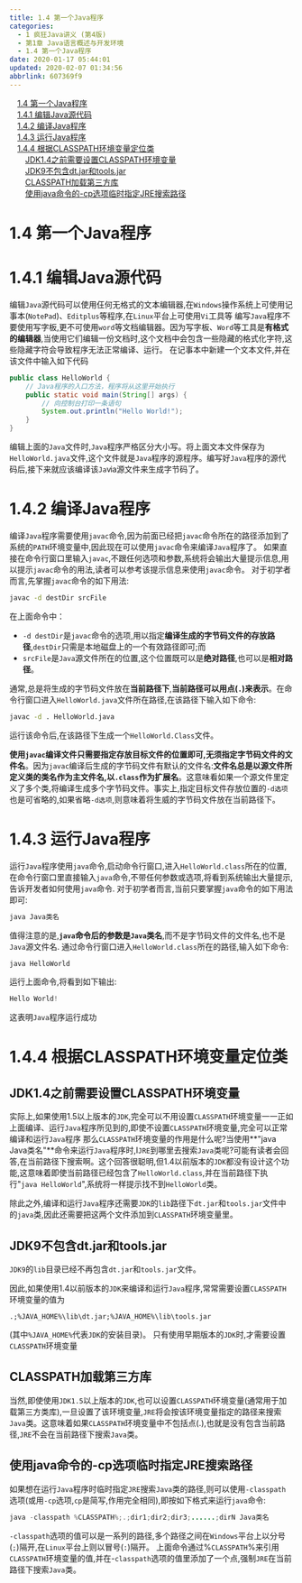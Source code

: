 ```yaml
---
title: 1.4 第一个Java程序
categories: 
  - 1 疯狂Java讲义 (第4版)
  - 第1章 Java语言概述与开发环境
  - 1.4 第一个Java程序
date: 2020-01-17 05:44:01
updated: 2020-02-07 01:34:56
abbrlink: 607369f9
---
```

<div id='my_toc'><a href="/JavaReadingNotes/607369f9/#1-4-第一个Java程序" class="header_1">1.4 第一个Java程序</a>&nbsp;<br><a href="/JavaReadingNotes/607369f9/#1-4-1-编辑Java源代码" class="header_1">1.4.1 编辑Java源代码</a>&nbsp;<br><a href="/JavaReadingNotes/607369f9/#1-4-2-编译Java程序" class="header_1">1.4.2 编译Java程序</a>&nbsp;<br><a href="/JavaReadingNotes/607369f9/#1-4-3-运行Java程序" class="header_1">1.4.3 运行Java程序</a>&nbsp;<br><a href="/JavaReadingNotes/607369f9/#1-4-4-根据CLASSPATH环境变量定位类" class="header_1">1.4.4 根据CLASSPATH环境变量定位类</a>&nbsp;<br><a href="/JavaReadingNotes/607369f9/#JDK1-4之前需要设置CLASSPATH环境变量" class="header_2">JDK1.4之前需要设置CLASSPATH环境变量</a>&nbsp;<br><a href="/JavaReadingNotes/607369f9/#JDK9不包含dt-jar和tools-jar" class="header_2">JDK9不包含dt.jar和tools.jar</a>&nbsp;<br><a href="/JavaReadingNotes/607369f9/#CLASSPATH加载第三方库" class="header_2">CLASSPATH加载第三方库</a>&nbsp;<br><a href="/JavaReadingNotes/607369f9/#使用java命令的-cp选项临时指定JRE搜索路径" class="header_2">使用java命令的-cp选项临时指定JRE搜索路径</a>&nbsp;<br></div>
<style>.header_1{margin-left: 1em;}.header_2{margin-left: 2em;}.header_3{margin-left: 3em;}.header_4{margin-left: 4em;}.header_5{margin-left: 5em;}.header_6{margin-left: 6em;}</style>
<!--more-->
<script>if (navigator.platform.search('arm')==-1){document.getElementById('my_toc').style.display = 'none';}var e,p = document.getElementsByTagName('p');while (p.length>0) {e = p[0];e.parentElement.removeChild(e);}</script>

<!--end-->
# 1.4 第一个Java程序
# 1.4.1 编辑Java源代码
编辑`Java`源代码可以使用仼何无格式的文本编辑器,在`Windows`操作系统上可使用记事本(`NotePad`)、`Editplus`等程序,在`Linux`平台上可使用`Vi`工具等
编写`Java`程序不要使用写字板,更不可使用`word`等文档编辑器。因为写字板、`Word`等工具是**有格式的编辑器**,当使用它们编辑一份文档时,这个文档中会包含一些隐藏的格式化字符,这些隐藏字符会导致程序无法正常编译、运行。
在记事本中新建一个文本文件,并在该文件中输入如下代码
```java
public class HelloWorld {
    // Java程序的入口方法，程序将从这里开始执行
    public static void main(String[] args) {
        // 向控制台打印一条语句
        System.out.println("Hello World!");
    }
}
```
编辑上面的`Java`文件时,`Java`程序严格区分大小写。将上面文本文件保存为`HelloWorld.java`文件,这个文件就是`Java`程序的源程序。编写好`Java`程序的源代码后,接下来就应该编译该`Ja`ⅵa源文件来生成字节码了。
# 1.4.2 编译Java程序
编译`Java`程序需要使用`javac`命令,因为前面已经把`javac`命令所在的路径添加到了系统的`PATH`环境变量中,因此现在可以使用`javac`命令来编译`Java`程序了。
如果直接在命令行窗口里输入`javac`,不跟任何选项和参数,系统将会输出大量提示信息,用以提示`javac`命令的用法,读者可以参考该提示信息来使用`javac`命令。
对于初学者而言,先掌握`javac`命令的如下用法:
```cmd
javac -d destDir srcFile
```
在上面命令中：
- `-d destDir`是`javac`命令的选项,用以指定**编译生成的字节码文件的存放路径**,`destDir`只需是本地磁盘上的一个有效路径即可;而
- `srcFile`是`Java`源文件所在的位置,这个位置既可以是**绝对路径**,也可以是**相对路径**。

通常,总是将生成的字节码文件放在**当前路径下**,**当前路径可以用点(`.`)来表示**。在命令行窗口进入`HelloWorld.java`文件所在路径,在该路径下输入如下命令:
```cmd
javac -d . HelloWorld.java
```
运行该命令后,在该路径下生成一个`HelloWorld.Class`文件。

**使用`javac`编译文件只需要指定存放目标文件的位置即可,无须指定字节码文件的文件名**。因为`javac`编译后生成的字节码文件有默认的文件名:**文件名总是以源文件所定义类的类名作为主文件名,以`.class`作为扩展名**。这意味看如果一个源文件里定义了多个类,将编译生成多个字节码文件。事实上,指定目标文件存放位置的`-d选项`也是可省略的,如果省略`-d选项`,则意味着将生威的字节码文件放在当前路径下。

# 1.4.3 运行Java程序
运行`Java`程序使用`java`命令,启动命令行窗口,进入`HelloWorld.class`所在的位置,在命令行窗口里直接输入`java`命令,不带任何参数或选项,将看到系统输出大量提示,告诉开发者如何使用`java`命令.
对于初学者而言,当前只要掌握`java`命令的如下用法即可:
```cmd
java Java类名
```
值得注意的是,**`java`命令后的参数是`Java`类名**,而不是字节码文件的文件名,也不是`Java`源文件名.
通过命令行窗口进入`HelloWorld.class`所在的路径,输入如下命令:
```java
java HelloWorld
```
运行上面命令,将看到如下输出:
```java
Hello World!
```
这表明`Java`程序运行成功
# 1.4.4 根据CLASSPATH环境变量定位类
## JDK1.4之前需要设置CLASSPATH环境变量
实际上,如果使用1.5以上版本的`JDK`,完全可以不用设置`CLASSPATH`环境变量一一正如上面编译、运行`Java`程序所见到的,即使不设置`CLASSPATH`环境变量,完全可以正常编译和运行`Java`程序
那么`CLASSPATH`环境变量的作用是什么呢?当使用**"java Java类名"**命令来运行`Java`程序时,Ⅰ`JRE`到哪里去搜索`Java`类呢?可能有读者会回答,在当前路径下搜索啊。这个回答很聪明,但1.4以前版本的`JDK`都没有设计这个功能,这意味着即使当前路径已经包含了`HelloWorld.class`,并在当前路径下执行"`java HelloWorld`",系统将一样提示找不到`HelloWorld`类。

除此之外,编译和运行`Java`程序还需要`JDK`的`lib`路径下`dt.jar`和`tools.jar`文件中的`java`类,因此还需要把这两个文件添加到`CLASSPATH`环境变量里。
## JDK9不包含dt.jar和tools.jar
`JDK9`的`lib`目录已经不再包含`dt.jar`和`tools.jar`文件。

因此,如果使用1.4以前版本的`JDK`来编译和运行`Java`程序,常常需要设置`CLASSPATH`环境变量的值为
```
.;%JAVA_HOME%\lib\dt.jar;%JAVA_HOME%\lib\tools.jar
```
(其中`%JAVA_HOME%`代表`JDK`的安装目录)。
只有使用早期版本的`JDK`时,才需要设置`CLASSPATH`环境变量
## CLASSPATH加载第三方库
当然,即使使用`JDK1.5`以上版本的`JDK`,也可以设置`CLASSPATH`环境变量(通常用于加载第三方类库),一旦设置了该环境变量,`JRE`将会按该环境变量指定的路径来搜索`Java`类。这意味着如果`CLASSPATH`环境变量中不包括点(.),也就是没有包含当前路径,`JRE`不会在当前路径下搜索`Java`类。
## 使用java命令的-cp选项临时指定JRE搜索路径
如果想在运行`Java`程序时临时指定`JRE`搜索`Java`类的路径,则可以使用`-classpath`选项(或用`-cp`选项,`cp`是简写,作用完全相同),即按如下格式来运行`java`命令:
```java
java -classpath %CLASSPATH%;.;dir1;dir2;dir3;......;dirN Java类名
```
`-classpath`选项的值可以是一系列的路径,多个路径之间在`Windows`平台上以分号(`;`)隔开,在`Linux`平台上则以冒号(`:`)隔开。
上面命令通过%`CLASSPATH`%来引用`CLASSPATH`环境变量的值,并在-`classpath`选项的值里添加了一个点,强制`JRE`在当前路径下搜索`Java`类。
